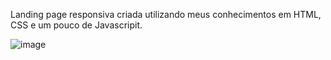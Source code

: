 Landing page responsiva criada utilizando meus conhecimentos em HTML, CSS e um pouco de Javascripit.

![image](https://user-images.githubusercontent.com/115021378/233864583-8f96f5c5-a1db-4d73-9664-9b414265cbae.png)
